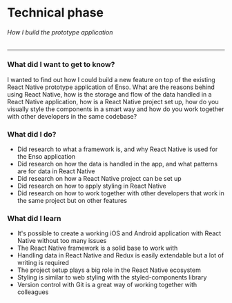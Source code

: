 # Technical phase
###### How I build the prototype application
---

### What did I want to get to know?
I wanted to find out how I could build a new feature on top of the existing React Native prototype application of Enso. What are the reasons behind using React Native, how is the storage and flow of the data handled in a React Native application, how is a React Native project set up, how do you visually style the components in a smart way and how do you work together with other developers in the same codebase?

### What did I do?
* Did research to what a framework is, and why React Native is used for the Enso application
* Did research on how the data is handled in the app, and what patterns are for data in React Native
* Did research on how a React Native project can be set up
* Did research on how to apply styling in React Native
* Did research on how to work together with other developers that work in the same project but on other features

### What did I learn
- It's possible to create a working iOS and Android application with React Native without too many issues
- The React Native framework is a solid base to work with
- Handling data in React Native and Redux is easily extendable but a lot of writing is required
- The project setup plays a big role in the React Native ecosystem
- Styling is similar to web styling with the styled-components library
- Version control with Git is a great way of working together with colleagues
